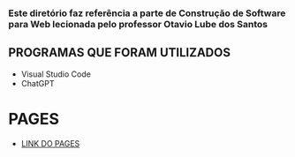 
### Este diretório faz referência a parte de Construção de Software para Web lecionada pelo professor Otavio Lube dos Santos

## PROGRAMAS QUE FORAM UTILIZADOS
- Visual Studio Code
- ChatGPT

# PAGES

- [LINK DO PAGES](https://rafaelwernesbach.github.io/pages-projeto-integrado/)

